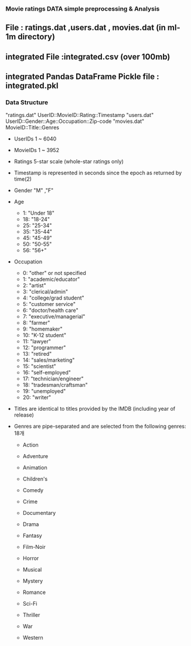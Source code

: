 ### Movie ratings DATA simple preprocessing & Analysis
## File : ratings.dat ,users.dat , movies.dat (in ml-1m directory)

## integrated File :integrated.csv (over 100mb)
## integrated Pandas DataFrame Pickle file : integrated.pkl

### Data Structure
"ratings.dat" UserID::MovieID::Rating::Timestamp
"users.dat"   UserID::Gender::Age::Occupation::Zip-code
"movies.dat"  MovieID::Title::Genres

- UserIDs  1 ~ 6040 
- MovieIDs 1 ~ 3952
- Ratings  5-star scale (whole-star ratings only)
- Timestamp is represented in seconds since the epoch as returned by time(2)

- Gender  "M" ,"F" 
- Age 
	*  1:  "Under 18"
	* 18:  "18-24"
	* 25:  "25-34"
	* 35:  "35-44"
	* 45:  "45-49"
	* 50:  "50-55"
	* 56:  "56+"
- Occupation 
	*  0:  "other" or not specified
	*  1:  "academic/educator"
	*  2:  "artist"
	*  3:  "clerical/admin"
	*  4:  "college/grad student"
	*  5:  "customer service"
	*  6:  "doctor/health care"
	*  7:  "executive/managerial"
	*  8:  "farmer"
	*  9:  "homemaker"
	* 10:  "K-12 student"
	* 11:  "lawyer"
	* 12:  "programmer"
	* 13:  "retired"
	* 14:  "sales/marketing"
	* 15:  "scientist"
	* 16:  "self-employed"
	* 17:  "technician/engineer"
	* 18:  "tradesman/craftsman"
	* 19:  "unemployed"
	* 20:  "writer"


- Titles are identical to titles provided by the IMDB (including
year of release)
- Genres are pipe-separated and are selected from the following genres: 18개

	* Action
	* Adventure
	* Animation
	* Children's
	* Comedy

	* Crime
	* Documentary
	* Drama
	* Fantasy
	* Film-Noir

	* Horror
	* Musical
	* Mystery
	* Romance
	* Sci-Fi

	* Thriller
	* War
	* Western
